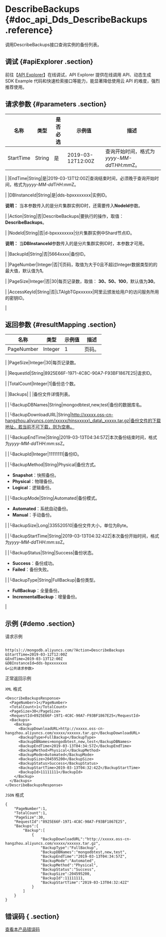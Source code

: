 # DescribeBackups {#doc_api_Dds_DescribeBackups .reference}

调用DescribeBackups接口查询实例的备份列表。

## 调试 {#apiExplorer .section}

前往【[API Explorer](https://api.aliyun.com/#product=Dds&api=DescribeBackups)】在线调试，API Explorer 提供在线调用 API、动态生成 SDK Example 代码和快速检索接口等能力，能显著降低使用云 API 的难度，强烈推荐使用。

## 请求参数 {#parameters .section}

|名称|类型|是否必选|示例值|描述|
|--|--|----|---|--|
|StartTime|String|是|2019-03-12T12:00Z|查询开始时间，格式为*yyyy-MM-dd*T*HH:mm*Z。

 |
|EndTime|String|是|2019-03-13T12:00Z|查询结束时间，必须晚于查询开始时间，格式为*yyyy-MM-dd*T*HH:mm*Z。

 |
|DBInstanceId|String|是|dds-bpxxxxxxxx|实例ID。

 **说明：** 当本参数传入的是分片集群实例ID时，还需要传入**NodeId**参数。

 |
|Action|String|否|DescribeBackups|要执行的操作，取值：**DescribeBackups**。

 |
|NodeId|String|否|d-bpxxxxxxxx|分片集群实例中Shard节点ID。

 **说明：** 当**DBInstanceId**参数传入的是分片集群实例ID时，本参数才可用。

 |
|BackupId|String|否|5664xxxx|备份ID。

 |
|PageNumber|Integer|否|1|页码，取值为大于0且不超过Integer数据类型的的最大值，默认值为**1**。

 |
|PageSize|Integer|否|30|每页记录数，取值： **30、50、100**，默认值为**30**。

 |
|AccessKeyId|String|否|LTAIgbTGpxxxxxx|阿里云颁发给用户的访问服务所用的密钥ID。

 |

## 返回参数 {#resultMapping .section}

|名称|类型|示例值|描述|
|--|--|---|--|
|PageNumber|Integer|1|页码。

 |
|PageSize|Integer|30|每页记录数。

 |
|RequestId|String|8925E66F-1971-4C8C-90A7-F93BF1867E25|请求ID。

 |
|TotalCount|Integer|1|备份总个数。

 |
|Backups| | |备份文件详情列表。

 |
|└BackupDBNames|String|mongodbtest,new,test|备份的数据库名。

 |
|└BackupDownloadURL|String|http://xxxxx.oss-cn-hangzhou.aliyuncs.com/xxxxx/hinsxxxxx\_data\_xxxxx.tar.gz|备份文件的下载地址，若当前不可下载，则为空串。

 |
|└BackupEndTime|String|2019-03-13T04:34:57Z|本次备份结束时间，格式为*yyyy-MM-dd*T*HH:mm:ss*Z。

 |
|└BackupId|Integer|11111111|备份ID。

 |
|└BackupMethod|String|Physical|备份方式。

 -   **Snapshot**：快照备份。
-   **Physical**：物理备份。
-   **Logical**：逻辑备份。

 |
|└BackupMode|String|Automated|备份模式。

 -   **Automated**：系统自动备份。
-   **Manual**：手动备份。

 |
|└BackupSize|Long|335520510|备份文件大小，单位为Byte。

 |
|└BackupStartTime|String|2019-03-13T04:32:42Z|本次备份开始时间，格式为*yyyy-MM-dd*T*HH:mm:ss*Z。

 |
|└BackupStatus|String|Success|备份状态。

 -   **Success**：备份成功。
-   **Failed**：备份失败。

 |
|└BackupType|String|FullBackup|备份类型。

 -   **FullBackup**：全量备份。
-   **IncrementalBackup**：增量备份。

 |

## 示例 {#demo .section}

请求示例

``` {#request_demo}

http(s)://mongodb.aliyuncs.com/?Action=DescribeBackups
&StartTime=2019-03-12T12:00Z
&EndTime=2019-03-13T12:00Z
&DBInstanceId=dds-bpxxxxxxxx
&<公共请求参数>

```

正常返回示例

`XML` 格式

``` {#xml_return_success_demo}
<DescribeBackupsResponse>
  <PageNumber>1</PageNumber>
  <TotalCount>1</TotalCount>
  <PageSize>30</PageSize>
  <RequestId>8925E66F-1971-4C8C-90A7-F93BF1867E25</RequestId>
  <Backups>
    <Backup>
      <BackupDownloadURL>http://xxxxx.oss-cn-hangzhou.aliyuncs.com/xxxxx/xxxxxx.tar.gz</BackupDownloadURL>
      <BackupType>FullBackup</BackupType>
      <BackupDBNames>mongodbtest,new,test</BackupDBNames>
      <BackupEndTime>2019-03-13T04:34:57Z</BackupEndTime>
      <BackupMethod>Physical</BackupMethod>
      <BackupMode>Automated</BackupMode>
      <BackupSize>204595200</BackupSize>
      <BackupStatus>Success</BackupStatus>
      <BackupStartTime>2019-03-13T04:32:42Z</BackupStartTime>
      <BackupId>11111111</BackupId>
    </Backup>
  </Backups>
</DescribeBackupsResponse>

```

`JSON` 格式

``` {#json_return_success_demo}
{
	"PageNumber":1,
	"TotalCount":1,
	"PageSize":30,
	"RequestId":"8925E66F-1971-4C8C-90A7-F93BF1867E25",
	"Backups":{
		"Backup":[
			{
				"BackupDownloadURL":"http://xxxxx.oss-cn-hangzhou.aliyuncs.com/xxxxx/xxxxxx.tar.gz",
				"BackupType":"FullBackup",
				"BackupDBNames":"mongodbtest,new,test",
				"BackupEndTime":"2019-03-13T04:34:57Z",
				"BackupMode":"Automated",
				"BackupMethod":"Physical",
				"BackupStatus":"Success",
				"BackupSize":204595200,
				"BackupId":11111111,
				"BackupStartTime":"2019-03-13T04:32:42Z"
			}
		]
	}
}
```

## 错误码 { .section}

[查看本产品错误码](https://error-center.aliyun.com/status/product/Dds)

